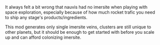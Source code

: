 It always felt a bit wrong that nauvis had no imersite when playing with space exploration,
especially because of how much rocket trafic you need to ship any stage's products/ingredients.

This mod generates only single imersite veins, clusters are still unique to other planets,
but it should be enough to get started with before you scale up and can afford colonizing imersite.
